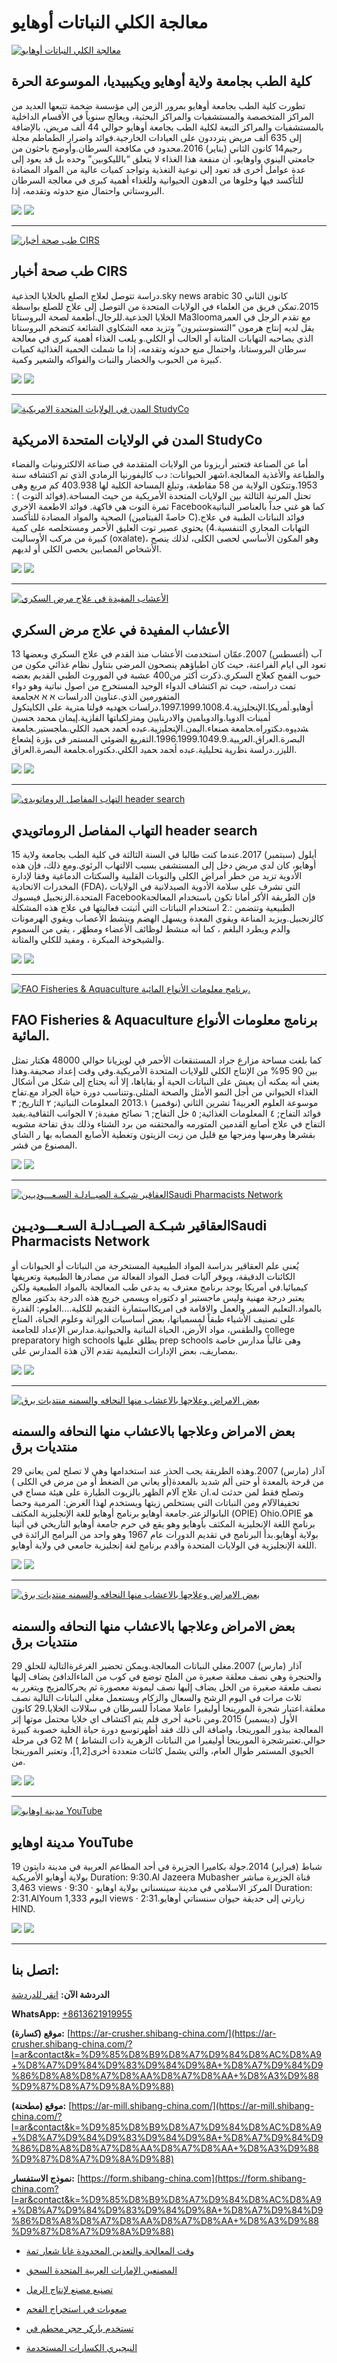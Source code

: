 # معالجة الكلي النباتات أوهايو

<a href="https://swt.shibang-china.com/?l=ar&img&k=%D9%85%D8%B9%D8%A7%D9%84%D8%AC%D8%A9+%D8%A7%D9%84%D9%83%D9%84%D9%8A+%D8%A7%D9%84%D9%86%D8%A8%D8%A7%D8%AA%D8%A7%D8%AA+%D8%A3%D9%88%D9%87%D8%A7%D9%8A%D9%88" target="_blank">![معالجة الكلي النباتات أوهايو](http://static.shibang-china.com/all-800x300/255.jpg)</a>

## كلية الطب بجامعة ولاية أوهايو ويكيبيديا، الموسوعة الحرة
تطورت كلية الطب بجامعة أوهايو بمرور الزمن إلى مؤسسة ضخمة تتبعها العديد من المراكز المتخصصة والمستشفيات والمراكز البحثية، ويعالج سنوياً في الأقسام الداخلية بالمستشفيات والمراكز التبعة لكلية الطب بجامعة أوهايو حوالي 44 ألف مريض، بالإضافة إلى 635 ألف مريض يترددون على العيادات الخارجية.فوائد واضرار الطماطم مجلة رجيم14 كانون الثاني (يناير) 2016.محدود في مكافحة السرطان.وأوضح باحثون من جامعتي الينوي واوهايو، أن منفعة هذا الغذاء لا يتعلق “بالليكوبين” وحده بل قد يعود إلى عدة عوامل أخرى قد تعود إلى نوعية التغذية وتواجد كميات عالية من المواد المضادة للتأكسد فيها وخلوها من الدهون الحيوانية وللغذاء أهمية كبرى في معالجة السرطان البروستاتي واحتمال منع حدوثه وتقدمه، إذا.


<a href="https://whatsapp.shibangsoft.com/WhatsApp.php" target="_blank" title="WhatsApp">![](http://static.shibang-china.com/icon/whatsapp.png)</a> <a href="https://swt.shibang-china.com/?l=ar&icon&k=%D9%85%D8%B9%D8%A7%D9%84%D8%AC%D8%A9+%D8%A7%D9%84%D9%83%D9%84%D9%8A+%D8%A7%D9%84%D9%86%D8%A8%D8%A7%D8%AA%D8%A7%D8%AA+%D8%A3%D9%88%D9%87%D8%A7%D9%8A%D9%88" target="_blank">![](http://static.shibang-china.com/icon/chat-ar.png)</a>

---

<a href="https://swt.shibang-china.com/?l=ar&img&k=%D9%85%D8%B9%D8%A7%D9%84%D8%AC%D8%A9+%D8%A7%D9%84%D9%83%D9%84%D9%8A+%D8%A7%D9%84%D9%86%D8%A8%D8%A7%D8%AA%D8%A7%D8%AA+%D8%A3%D9%88%D9%87%D8%A7%D9%8A%D9%88" target="_blank">![طب صحة أخبار CIRS](http://static.shibang-china.com/all-800x300/445.jpg)</a>

## طب صحة أخبار CIRS
دراسة تتوصل لعلاج الصلع بالخلايا الجذعية.sky news arabic 30 كانون الثاني 2015.تمكن فريق من العلماء في الولايات المتحدة من التوصل إلى علاج للصلع بواسطة الخلايا الجذعية.للرجال.أطعمة لصحة البروستاتا Ma3loomaمع تقدم الرجل في العمر يقل لديه إنتاج هرمون “التستوستيرون” وتزيد معه الشكاوي الشائعة كتضخم البروستاتا الذي يصاحبه التهابات المثانة أو الحالب أو الكلي.و يلعب الغذاء أهمية كبرى في معالجة سرطان البروستاتا، واحتمال منع حدوثه وتقدمه، إذا ما شملت الحمية الغذائية كميات كبيرة من الحبوب والخضار والنبات والفواكه والشعير وكمية.


<a href="https://whatsapp.shibangsoft.com/WhatsApp.php" target="_blank" title="WhatsApp">![](http://static.shibang-china.com/icon/whatsapp.png)</a> <a href="https://swt.shibang-china.com/?l=ar&icon&k=%D9%85%D8%B9%D8%A7%D9%84%D8%AC%D8%A9+%D8%A7%D9%84%D9%83%D9%84%D9%8A+%D8%A7%D9%84%D9%86%D8%A8%D8%A7%D8%AA%D8%A7%D8%AA+%D8%A3%D9%88%D9%87%D8%A7%D9%8A%D9%88" target="_blank">![](http://static.shibang-china.com/icon/chat-ar.png)</a>

---

<a href="https://swt.shibang-china.com/?l=ar&img&k=%D9%85%D8%B9%D8%A7%D9%84%D8%AC%D8%A9+%D8%A7%D9%84%D9%83%D9%84%D9%8A+%D8%A7%D9%84%D9%86%D8%A8%D8%A7%D8%AA%D8%A7%D8%AA+%D8%A3%D9%88%D9%87%D8%A7%D9%8A%D9%88" target="_blank">![المدن في الولایات المتحدة الامریکیة StudyCo](http://static.shibang-china.com/all-800x300/1497.jpg)</a>

## المدن في الولایات المتحدة الامریکیة StudyCo
أما عن الصناعة فتعتبر أريزونا من الولايات المتقدمة في صناعة الالكترونيات والفضاء والطباعة والأغذية المعالجة.اشهر الحيوانات: دب كاليفورنيا الرمادي الذي تم اكتشافه سنة 1953.وتتكون الولاية من 58 مقاطعة، وتبلغ المساحة الكلية لها 403.938 كم مربع وهى تحتل المرتبة الثالثة بين الولايات المتحدة الأمريكية من حيث المساحة.(فوائد التوت ) : ثمرة التوت هي فاكهة. فوائد الاطعمة الاخري Facebookكما هو غني جداً بالعناصر النباتية الصحية والمواد المضادة للتأكسد (خاصةً الفيتامين C).فوائد النباتات الطبية في علاج التهابات المجاري التنفسية.4) يحتوي عصير توت العليق الأحمر ومستخلصه على كمية كبيرة من مركب الأوساليت (oxalate)، وهو المكون الأساسي لحصى الكلى، لذلك ينصح الأشخاص المصابين بحصى الكلى أو لديهم.


<a href="https://whatsapp.shibangsoft.com/WhatsApp.php" target="_blank" title="WhatsApp">![](http://static.shibang-china.com/icon/whatsapp.png)</a> <a href="https://swt.shibang-china.com/?l=ar&icon&k=%D9%85%D8%B9%D8%A7%D9%84%D8%AC%D8%A9+%D8%A7%D9%84%D9%83%D9%84%D9%8A+%D8%A7%D9%84%D9%86%D8%A8%D8%A7%D8%AA%D8%A7%D8%AA+%D8%A3%D9%88%D9%87%D8%A7%D9%8A%D9%88" target="_blank">![](http://static.shibang-china.com/icon/chat-ar.png)</a>

---

<a href="https://swt.shibang-china.com/?l=ar&img&k=%D9%85%D8%B9%D8%A7%D9%84%D8%AC%D8%A9+%D8%A7%D9%84%D9%83%D9%84%D9%8A+%D8%A7%D9%84%D9%86%D8%A8%D8%A7%D8%AA%D8%A7%D8%AA+%D8%A3%D9%88%D9%87%D8%A7%D9%8A%D9%88" target="_blank">![الأعشاب المفيدة في علاج مرض السكري](http://static.shibang-china.com/all-800x300/287.jpg)</a>

## الأعشاب المفيدة في علاج مرض السكري
13 آب (أغسطس) 2007.عمّان استخدمت الأعشاب منذ القدم في علاج السكري وبعضها تعود الى ايام الفراعنة، حيث كان اطباؤهم ينصحون المرضى بتناول نظام غذائي مكون من حبوب القمح كعلاج السكري.ذكرت أكثر من400 عشبة في الموروث الطبي القديم بعضه تمت دراسته، حيث تم اكتشاف الدواء الوحيد المستخرج من اصول نباتية وهو دواء المتفورمين الذي.ﻋﻨﺎﻭﻴﻥ ﺍﻟﺩﺭﺍﺴﺎﺕ א א אﺠﺎﻤﻌﺔ ﺃﻭﻫﺎﻴﻭ.ﺃﻤﺭﻴﻜﺎ.ﺍﻹﻨﺠﻠﻴﺯﻴﺔ.1997.1999.1008.4.ﺩﺭﺍﺴﺎﺕ ﺠﻬﺩﻴﻪ ﻓﻭﻟﺘﺎ ﻤﺘﺭﻴﺔ ﻋﻠﻰ ﺍﻟﻜﺎﻴﺘﻜﻭل ﺃﻤﻴﻨﺎﺕ ﺍﻟﺩﻭﺒﺎ.ﻭﺍﻟﺩﻭﺒﺎﻤﻴﻥ ﻭﺍﻻﺩﺭﻨﺎﻴﻴﻥ ﻭﻤﺘﺭﺍﻜﺒﺎﺘﻬﺎ ﺍﻟﻔﻠﺯﻴﺔ.ﺇﻴﻤﺎﻥ ﻤﺤﻤﺩ ﺤﺴﻴﻥ ﺸﺩﻴﻭﻩ.ﺩﻜﺘﻭﺭﺍﻩ.ﺠﺎﻤﻌﺔ ﺼﻨﻌﺎﺀ.ﺍﻟﻴﻤﻥ.ﺍﻹﻨﺠﻠﻴﺯﻴﺔ.ﻋﺒﺩﻩ ﺃﺤﻤﺩ ﺤﻤﻴﺩ ﺍﻟﻜﻠﻲ.ﻤﺎﺠﺴﺘﻴﺭ.ﺠﺎﻤﻌﺔ ﺍﻟﺒﺼﺭﺓ.ﺍﻟﻌﺭﺍﻕ.ﺍﻟﻌﺭﺒﻴﺔ.1996.1999.1049.9.ﺍﻟﺘﻔﺭﻴﻎ ﺍﻟﻀﻭﺌﻲ ﺍﻟﻤﺴﺘﻤﺭ ﻓﻲ ﺒﺅﺭﺓ ﺇﺸﻌﺎﻉ ﺍﻟﻠﻴﺯﺭ.ﺩﺭﺍﺴﺔ ﻨﻅﺭﻴﺔ ﺘﺤﻠﻴﻠﻴﺔ.ﻋﺒﺩﻩ ﺃﺤﻤﺩ ﺤﻤﻴﺩ ﺍﻟﻜﻠﻲ.ﺩﻜﺘﻭﺭﺍﻩ.ﺠﺎﻤﻌﺔ ﺍﻟﺒﺼﺭﺓ.ﺍﻟﻌﺭﺍﻕ.


<a href="https://whatsapp.shibangsoft.com/WhatsApp.php" target="_blank" title="WhatsApp">![](http://static.shibang-china.com/icon/whatsapp.png)</a> <a href="https://swt.shibang-china.com/?l=ar&icon&k=%D9%85%D8%B9%D8%A7%D9%84%D8%AC%D8%A9+%D8%A7%D9%84%D9%83%D9%84%D9%8A+%D8%A7%D9%84%D9%86%D8%A8%D8%A7%D8%AA%D8%A7%D8%AA+%D8%A3%D9%88%D9%87%D8%A7%D9%8A%D9%88" target="_blank">![](http://static.shibang-china.com/icon/chat-ar.png)</a>

---

<a href="https://swt.shibang-china.com/?l=ar&img&k=%D9%85%D8%B9%D8%A7%D9%84%D8%AC%D8%A9+%D8%A7%D9%84%D9%83%D9%84%D9%8A+%D8%A7%D9%84%D9%86%D8%A8%D8%A7%D8%AA%D8%A7%D8%AA+%D8%A3%D9%88%D9%87%D8%A7%D9%8A%D9%88" target="_blank">![التهاب المفاصل الروماتويدي header search](http://static.shibang-china.com/all-800x300/922.jpg)</a>

## التهاب المفاصل الروماتويدي header search
15 أيلول (سبتمبر) 2017.عندما كنت طالبا في السنة الثالثة في كلية الطب بجامعة ولاية أوهايو، كان لدي مريض دخل إلى المستشفى بسبب الالتهاب الرئوي.ومع ذلك، فإن هذه الأدوية تزيد من خطر أمراض الكلى والنوبات القلبية والسكتات الدماغية وفقا لإدارة المخدرات الاتحادية (FDA)، التي تشرف على سلامة الأدوية الصيدلانية في الولايات المتحدة.الزنجبيل فيسبوك Facebookفإن الطريقة الأكر أمانا تكون باستخدام المعالجة الطبيعية وتتضمن :.2 استخدام النباتات التي أثبتت فعاليتها في علاج هذه المشكلة كالزنجبيل.ويزيد المناعة ويقوي المعدة ويسهل الهضم وينشط الأعصاب ويقوي الهرمونات والدم ويطرد البلغم ، كما أنه منشط لوظائف الأعضاء ومطهّر ، يقي من السموم والشيخوخة المبكرة ، ومفيد للكلي والمثانة.


<a href="https://whatsapp.shibangsoft.com/WhatsApp.php" target="_blank" title="WhatsApp">![](http://static.shibang-china.com/icon/whatsapp.png)</a> <a href="https://swt.shibang-china.com/?l=ar&icon&k=%D9%85%D8%B9%D8%A7%D9%84%D8%AC%D8%A9+%D8%A7%D9%84%D9%83%D9%84%D9%8A+%D8%A7%D9%84%D9%86%D8%A8%D8%A7%D8%AA%D8%A7%D8%AA+%D8%A3%D9%88%D9%87%D8%A7%D9%8A%D9%88" target="_blank">![](http://static.shibang-china.com/icon/chat-ar.png)</a>

---

<a href="https://swt.shibang-china.com/?l=ar&img&k=%D9%85%D8%B9%D8%A7%D9%84%D8%AC%D8%A9+%D8%A7%D9%84%D9%83%D9%84%D9%8A+%D8%A7%D9%84%D9%86%D8%A8%D8%A7%D8%AA%D8%A7%D8%AA+%D8%A3%D9%88%D9%87%D8%A7%D9%8A%D9%88" target="_blank">![FAO Fisheries &amp; Aquaculture برنامج معلومات الأنواع المائية.](http://static.shibang-china.com/all-800x300/110.jpg)</a>

## FAO Fisheries &amp; Aquaculture برنامج معلومات الأنواع المائية.
كما بلغت مساحة مزارع جراد المستنقعات الأحمر في لويزيانا حوالي 48000 هكتار تمثل بين 90 95% من الإنتاج الكلي للولايات المتحدة الأمريكية.وفي وقت إعداد صحيفة.وهذا يعني أنه يمكنه أن يعيش على النباتات الحية أو بقاياها، إلا أنه يحتاج إلى شكل من أشكال الغذاء الحيواني من أجل النمو الأمثل والصحة المثلى.وتتناسب دورة حياة الجراد مع.تفاح موسوعة العلوم العربية1 تشرين الثاني (نوفمبر) 2013.١ المعلومات النباتية; ٢ التاريخ; ٣ فوائد التفاح; ٤ المعلومات الغذائية; ٥ خل التفاح; ٦ نصائح مفيدة; ٧ الجوانب الثقافية.يفيد التفاح في علاج أصابع القدمين المتورمه والمحتقنه من برد الشتاء وذلك بدق تفاحة مشويه بقشرها وهرسها ومزجها مع قليل من زيت الزيتون وتغطية الأصابع المصابه بها ر الشاي المصنوع من قشر.


<a href="https://whatsapp.shibangsoft.com/WhatsApp.php" target="_blank" title="WhatsApp">![](http://static.shibang-china.com/icon/whatsapp.png)</a> <a href="https://swt.shibang-china.com/?l=ar&icon&k=%D9%85%D8%B9%D8%A7%D9%84%D8%AC%D8%A9+%D8%A7%D9%84%D9%83%D9%84%D9%8A+%D8%A7%D9%84%D9%86%D8%A8%D8%A7%D8%AA%D8%A7%D8%AA+%D8%A3%D9%88%D9%87%D8%A7%D9%8A%D9%88" target="_blank">![](http://static.shibang-china.com/icon/chat-ar.png)</a>

---

<a href="https://swt.shibang-china.com/?l=ar&img&k=%D9%85%D8%B9%D8%A7%D9%84%D8%AC%D8%A9+%D8%A7%D9%84%D9%83%D9%84%D9%8A+%D8%A7%D9%84%D9%86%D8%A8%D8%A7%D8%AA%D8%A7%D8%AA+%D8%A3%D9%88%D9%87%D8%A7%D9%8A%D9%88" target="_blank">![العقاقير شبـكـة الصيــادلـة السـعـــوديـينSaudi Pharmacists Network](http://static.shibang-china.com/all-800x300/563.jpg)</a>

## العقاقير شبـكـة الصيــادلـة السـعـــوديـينSaudi Pharmacists Network
يُعنى علم العقاقير بدراسة المواد الطبيعية المستخرجة من النباتات أو الحيوانات أو الكائنات الدقيقة، ويوفر آليات فصل المواد الفعالة من مصادرها الطبيعية وتعريفها كيميائيا.في أمريكا يوجد برنامج معترف به يدعى طب المعالجة بالمواد الطبيعية ولكن يعتبر درجة مهنية وليس ماجستير او دكتوراه ويسمى خريج هذه الدرجة بدكتور معالج بالمواد.التعليم السفر والعمل والاقامة فى امريكااستمارة التقديم للكلية….العلوم: القدرة على تصنيف الأشياء طبقاً لمسمياتها، بعض أساسيات الوراثة وعلوم الحياة، المناخ والطقس، مواد الأرض، الحياة النباتية والحيوانية.مدارس اﻹعداد للجامعة college preparatory high schools يطلق عليها prep schools وهى غالباً مدارس خاصة بمصاريف، بعض اﻹدارات التعليمية تقدم الآن هذة المدارس على.


<a href="https://whatsapp.shibangsoft.com/WhatsApp.php" target="_blank" title="WhatsApp">![](http://static.shibang-china.com/icon/whatsapp.png)</a> <a href="https://swt.shibang-china.com/?l=ar&icon&k=%D9%85%D8%B9%D8%A7%D9%84%D8%AC%D8%A9+%D8%A7%D9%84%D9%83%D9%84%D9%8A+%D8%A7%D9%84%D9%86%D8%A8%D8%A7%D8%AA%D8%A7%D8%AA+%D8%A3%D9%88%D9%87%D8%A7%D9%8A%D9%88" target="_blank">![](http://static.shibang-china.com/icon/chat-ar.png)</a>

---

<a href="https://swt.shibang-china.com/?l=ar&img&k=%D9%85%D8%B9%D8%A7%D9%84%D8%AC%D8%A9+%D8%A7%D9%84%D9%83%D9%84%D9%8A+%D8%A7%D9%84%D9%86%D8%A8%D8%A7%D8%AA%D8%A7%D8%AA+%D8%A3%D9%88%D9%87%D8%A7%D9%8A%D9%88" target="_blank">![بعض الامراض وعلاجها بالاعشاب منها النحافه والسمنه منتديات برق](http://static.shibang-china.com/all-800x300/1491.jpg)</a>

## بعض الامراض وعلاجها بالاعشاب منها النحافه والسمنه منتديات برق
29 آذار (مارس) 2007.وهذه الطريقة يجب الحذر عند استخدامها وهي لا تصلح لمن يعاني من قرحة بالمعدة أو حتى ألم شديد بالمعدة(أو يعاني من الضغط أو من مرض في الكلى ) وتصلح فقط لمن حدثت له.ان علاج آلام الظهر بالزيوت الطيارة على هيئة مساج في تخفيفالآلام ومن النباتات التي يستخلص زيتها ويستخدم لهذا الغرض: المرمية وحصا البانوالزعتر.جامعة أوهايو برنامج أوهايو للغة الإنجليزية المكثف (OPIE) Ohio.OPIE هو برنامج اللغة الإنجليزية المكثف بأوهايو وهو يقع في حرم جامعة أوهايو التاريخي في أثينا بولاية أوهايو.بدأ البرنامج في تقديم الدورات عام 1967 وهو واحد من البرامج الرائدة في اللغة الإنجليزية في الولايات المتحدة وأقدم برنامج لغة إنجليزية جامعي في ولاية أوهايو.


<a href="https://whatsapp.shibangsoft.com/WhatsApp.php" target="_blank" title="WhatsApp">![](http://static.shibang-china.com/icon/whatsapp.png)</a> <a href="https://swt.shibang-china.com/?l=ar&icon&k=%D9%85%D8%B9%D8%A7%D9%84%D8%AC%D8%A9+%D8%A7%D9%84%D9%83%D9%84%D9%8A+%D8%A7%D9%84%D9%86%D8%A8%D8%A7%D8%AA%D8%A7%D8%AA+%D8%A3%D9%88%D9%87%D8%A7%D9%8A%D9%88" target="_blank">![](http://static.shibang-china.com/icon/chat-ar.png)</a>

---

<a href="https://swt.shibang-china.com/?l=ar&img&k=%D9%85%D8%B9%D8%A7%D9%84%D8%AC%D8%A9+%D8%A7%D9%84%D9%83%D9%84%D9%8A+%D8%A7%D9%84%D9%86%D8%A8%D8%A7%D8%AA%D8%A7%D8%AA+%D8%A3%D9%88%D9%87%D8%A7%D9%8A%D9%88" target="_blank">![بعض الامراض وعلاجها بالاعشاب منها النحافه والسمنه منتديات برق](http://static.shibang-china.com/all-800x300/1129.jpg)</a>

## بعض الامراض وعلاجها بالاعشاب منها النحافه والسمنه منتديات برق
29 آذار (مارس) 2007.مغلي النباتات المعالجة.ويمكن تحضير الغرغرةالتالية للحلق والحنجرة وهي نصف معلقة صغيرة من الملح توضع في كوب من الماءالدافئ يضاف إليها نصف ملعقة صغيرة من الخل يضاف إليها نصف ليمونة معصورة ثم يحركالمزيج ويتغرر به ثلاث مرات في اليوم الرشح والسعال والزكام ويستعمل مغلي النباتات التالية نصف معلقة.اعتبار شجرة المورينجا أوليفيرا عاملا مضاداً للسرطان في سلالات الخلايا.29 كانون الأول (ديسمبر) 2015.ومن ناحية أخرى فلم يتم اكتشاف اي خلايا محتمل موتها إثر المعالجة ببذور المورينجا، واضافة الى ذلك فقد أظهرتوسع دورة حياة الخلية خصوبة كبيرة في مرحلة G2 M ( حوالي.تعتبرشجرة المورينجا أوليفيرا من النباتات الزهرية ذات النشاط الحيوي المستمر طوال العام، والتي يشمل كائنات متعددة أخرى[1,2]، وتعتبر المورينجا من.


<a href="https://whatsapp.shibangsoft.com/WhatsApp.php" target="_blank" title="WhatsApp">![](http://static.shibang-china.com/icon/whatsapp.png)</a> <a href="https://swt.shibang-china.com/?l=ar&icon&k=%D9%85%D8%B9%D8%A7%D9%84%D8%AC%D8%A9+%D8%A7%D9%84%D9%83%D9%84%D9%8A+%D8%A7%D9%84%D9%86%D8%A8%D8%A7%D8%AA%D8%A7%D8%AA+%D8%A3%D9%88%D9%87%D8%A7%D9%8A%D9%88" target="_blank">![](http://static.shibang-china.com/icon/chat-ar.png)</a>

---

<a href="https://swt.shibang-china.com/?l=ar&img&k=%D9%85%D8%B9%D8%A7%D9%84%D8%AC%D8%A9+%D8%A7%D9%84%D9%83%D9%84%D9%8A+%D8%A7%D9%84%D9%86%D8%A8%D8%A7%D8%AA%D8%A7%D8%AA+%D8%A3%D9%88%D9%87%D8%A7%D9%8A%D9%88" target="_blank">![مدينة اوهايو YouTube](http://static.shibang-china.com/all-800x300/1323.jpg)</a>

## مدينة اوهايو YouTube
19 شباط (فبراير) 2014.جولة بكاميرا الجزيرة في أحد المطاعم العربية في مدينة دايتون بولاية أوهايو الأمريكية Duration: 9:30.Al Jazeera Mubasher قناة الجزيرة مباشر 3,463 views &middot; 9:30 &middot; المركز الاسلامي في مدينة سينسناتي بولاية اوهايو Duration: 2:31.AlYoum اليوم 1,333 views &middot; 2:31.زيارتي إلى حديقة حيوان سنسناتي أوهايو HIND.

<a href="https://whatsapp.shibangsoft.com/WhatsApp.php" target="_blank" title="WhatsApp">![](http://static.shibang-china.com/icon/whatsapp.png)</a> <a href="https://swt.shibang-china.com/?l=ar&icon&k=%D9%85%D8%B9%D8%A7%D9%84%D8%AC%D8%A9+%D8%A7%D9%84%D9%83%D9%84%D9%8A+%D8%A7%D9%84%D9%86%D8%A8%D8%A7%D8%AA%D8%A7%D8%AA+%D8%A3%D9%88%D9%87%D8%A7%D9%8A%D9%88" target="_blank">![](http://static.shibang-china.com/icon/chat-ar.png)</a>

---
## اتصل بنا:

**الدردشة الآن:** [انقر للدردشة](https://swt.shibang-china.com?l=ar&contact&k=%D9%85%D8%B9%D8%A7%D9%84%D8%AC%D8%A9+%D8%A7%D9%84%D9%83%D9%84%D9%8A+%D8%A7%D9%84%D9%86%D8%A8%D8%A7%D8%AA%D8%A7%D8%AA+%D8%A3%D9%88%D9%87%D8%A7%D9%8A%D9%88)

**WhatsApp:**  [+8613621919955](https://whatsapp.shibangsoft.com/WhatsApp.php)

**موقع (كسارة):** [https://ar-crusher.shibang-china.com/](https://ar-crusher.shibang-china.com/?l=ar&contact&k=%D9%85%D8%B9%D8%A7%D9%84%D8%AC%D8%A9+%D8%A7%D9%84%D9%83%D9%84%D9%8A+%D8%A7%D9%84%D9%86%D8%A8%D8%A7%D8%AA%D8%A7%D8%AA+%D8%A3%D9%88%D9%87%D8%A7%D9%8A%D9%88)

**موقع (مطحنة):** [https://ar-mill.shibang-china.com/](https://ar-mill.shibang-china.com/?l=ar&contact&k=%D9%85%D8%B9%D8%A7%D9%84%D8%AC%D8%A9+%D8%A7%D9%84%D9%83%D9%84%D9%8A+%D8%A7%D9%84%D9%86%D8%A8%D8%A7%D8%AA%D8%A7%D8%AA+%D8%A3%D9%88%D9%87%D8%A7%D9%8A%D9%88)

**نموذج الاستفسار:** [https://form.shibang-china.com](https://form.shibang-china.com?l=ar&contact&k=%D9%85%D8%B9%D8%A7%D9%84%D8%AC%D8%A9+%D8%A7%D9%84%D9%83%D9%84%D9%8A+%D8%A7%D9%84%D9%86%D8%A8%D8%A7%D8%AA%D8%A7%D8%AA+%D8%A3%D9%88%D9%87%D8%A7%D9%8A%D9%88)

* [وقت المعالجة والتعدين المحدودة غانا شعار تمة](../29/%D9%88%D9%82%D8%AA%20%D8%A7%D9%84%D9%85%D8%B9%D8%A7%D9%84%D8%AC%D8%A9%20%D9%88%D8%A7%D9%84%D8%AA%D8%B9%D8%AF%D9%8A%D9%86%20%D8%A7%D9%84%D9%85%D8%AD%D8%AF%D9%88%D8%AF%D8%A9%20%D8%BA%D8%A7%D9%86%D8%A7%20%D8%B4%D8%B9%D8%A7%D8%B1%20%D8%AA%D9%85%D8%A9.md)

* [المصنعين الإمارات العربية المتحدة السحق](../26/%D8%A7%D9%84%D9%85%D8%B5%D9%86%D8%B9%D9%8A%D9%86%20%D8%A7%D9%84%D8%A5%D9%85%D8%A7%D8%B1%D8%A7%D8%AA%20%D8%A7%D9%84%D8%B9%D8%B1%D8%A8%D9%8A%D8%A9%20%D8%A7%D9%84%D9%85%D8%AA%D8%AD%D8%AF%D8%A9%20%D8%A7%D9%84%D8%B3%D8%AD%D9%82.md)

* [تصنيع مصنع لإنتاج الرمل](../26/%D8%AA%D8%B5%D9%86%D9%8A%D8%B9%20%D9%85%D8%B5%D9%86%D8%B9%20%D9%84%D8%A5%D9%86%D8%AA%D8%A7%D8%AC%20%D8%A7%D9%84%D8%B1%D9%85%D9%84.md)

* [صعوبات في استخراج الفحم](../29/%D8%B5%D8%B9%D9%88%D8%A8%D8%A7%D8%AA%20%D9%81%D9%8A%20%D8%A7%D8%B3%D8%AA%D8%AE%D8%B1%D8%A7%D8%AC%20%D8%A7%D9%84%D9%81%D8%AD%D9%85.md)

* [تستخدم باركر حجر محطم في](../29/%D8%AA%D8%B3%D8%AA%D8%AE%D8%AF%D9%85%20%D8%A8%D8%A7%D8%B1%D9%83%D8%B1%20%D8%AD%D8%AC%D8%B1%20%D9%85%D8%AD%D8%B7%D9%85%20%D9%81%D9%8A.md)

* [النيجيري الكسارات المستخدمة](../28/%D8%A7%D9%84%D9%86%D9%8A%D8%AC%D9%8A%D8%B1%D9%8A%20%D8%A7%D9%84%D9%83%D8%B3%D8%A7%D8%B1%D8%A7%D8%AA%20%D8%A7%D9%84%D9%85%D8%B3%D8%AA%D8%AE%D8%AF%D9%85%D8%A9.md)